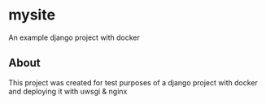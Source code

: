# mysite 

An example django project with docker

## About

This project was created for test purposes of a django project with docker and deploying it with uwsgi & nginx
